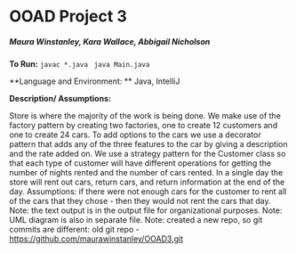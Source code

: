 # OOAD Project 3

##### Maura Winstanley, Kara Wallace, Abbigail Nicholson

**To Run:** `javac *.java ` `java Main.java`

**Language and Environment: ** Java, IntelliJ

**Description/ Assumptions:**

Store is where the majority of the work is being done. We make use of the factory pattern by creating two factories, one to create 12 customers and one to create 24 cars. To add options to the cars we use a decorator pattern that adds any of the three features to the car by giving a description and the rate added on. We use a strategy pattern for the Customer class so that each type of customer will have different operations for getting the number of nights rented and the number of cars rented. In a single day the store will rent out cars, return cars, and return information at the end of the day. 
Assumptions: if there were not enough cars for the customer to rent all of the cars that they chose - then they would not rent the cars that day. 
Note: the text output is in the output file for organizational purposes.
Note: UML diagram is also in separate file. 
Note: created a new repo, so git commits are different: old git repo - https://github.com/maurawinstanley/OOAD3.git






